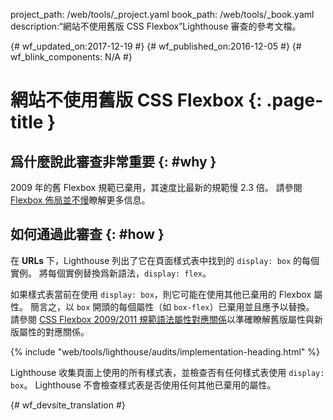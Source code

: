project_path: /web/tools/_project.yaml
book_path: /web/tools/_book.yaml
description:“網站不使用舊版 CSS Flexbox”Lighthouse 審查的參考文檔。

{# wf_updated_on:2017-12-19 #}
{# wf_published_on:2016-12-05 #}
{# wf_blink_components: N/A #}

# 網站不使用舊版 CSS Flexbox {: .page-title }

## 爲什麼說此審查非常重要 {: #why }

2009 年的舊 Flexbox 規範已棄用，其速度比最新的規範慢 2.3 倍。
請參閱 [Flexbox 佈局並不慢][slow]瞭解更多信息。


[slow]: /web/updates/2013/10/Flexbox-layout-isn-t-slow

## 如何通過此審查 {: #how }

在 **URLs** 下，Lighthouse 列出了它在頁面樣式表中找到的 `display: box` 的每個實例。
將每個實例替換爲新語法，`display: flex`。


如果樣式表當前在使用 `display: box`，則它可能在使用其他已棄用的 Flexbox 屬性。
簡言之，以 `box` 開頭的每個屬性（如 `box-flex`）已棄用並且應予以替換。
請參閱 [CSS Flexbox 2009/2011 規範語法屬性對應關係][map]以準確瞭解舊版屬性與新版屬性的對應關係。



[map]: https://wiki.csswg.org/spec/flexbox-2009-2011-spec-property-mapping

{% include "web/tools/lighthouse/audits/implementation-heading.html" %}

Lighthouse 收集頁面上使用的所有樣式表，並檢查否有任何樣式表使用 `display: box`。
Lighthouse 不會檢查樣式表是否使用任何其他已棄用的屬性。



{# wf_devsite_translation #}
